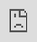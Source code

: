 # Documentación del Proyecto
Ejercicio 1
<img src="../recursos/archivos/Image (3).jpeg" alt="Diagrama del sistema" width="420">
Ejercicio 2 
<img src="../recursos/archivos/Image (4).jpeg" alt="Diagrama del sistema" width="420">
Ejercicio 3
<img src="../recursos/archivos/Image (5).jpeg" alt="Diagrama del sistema" width="420">
Ejercicio 4
<img src="../recursos/archivos/Image (6).jpeg" alt="Diagrama del sistema" width="420">
Ejercicio 5
<img src="../recursos/archivos/Image (7).jpeg" alt="Diagrama del sistema" width="420">
Ejercicio 6
<img src="../recursos/archivos/Image (8).jpeg" alt="Diagrama del sistema" width="420">
use_directory_urls: false
#videos 
<iframe
    src="https://youtu.be/embed/kpz5rhVGvD4"
    title="YouTube video"
    frameborder="0"
    allow="accelerometer; autoplay; clipboard-write; encrypted-media; gyroscope; picture-in-picture; web-share"
    allowfullscreen
    style="position:absolute;top:0;left:0;width:100%;height:100%;">
  </iframe>
</div>
<iframe
    src="https://youtube.com/embed/T8IlCyoVU-w"
    title="YouTube video"
    frameborder="0"
    allow="accelerometer; autoplay; clipboard-write; encrypted-media; gyroscope; picture-in-picture; web-share"
    allowfullscreen
    style="position:absolute;top:0;left:0;width:100%;height:100%;">
  </iframe>
</div>
<iframe
    src="https://youtube.com/embed/d0iTILIIPos"
    title="YouTube video"
    frameborder="0"
    allow="accelerometer; autoplay; clipboard-write; encrypted-media; gyroscope; picture-in-picture; web-share"
    allowfullscreen
    style="position:absolute;top:0;left:0;width:100%;height:100%;">
  </iframe>
</div>
<iframe
    src="https://youtube.com/embed/4-nR5YCI7Cw"
    title="YouTube video"
    frameborder="0"
    allow="accelerometer; autoplay; clipboard-write; encrypted-media; gyroscope; picture-in-picture; web-share"
    allowfullscreen
    style="position:absolute;top:0;left:0;width:100%;height:100%;">
  </iframe>
</div>
<iframe
    src="https://youtube.com/embed/NJLK1Uz_8o4"
    title="YouTube video"
    frameborder="0"
    allow="accelerometer; autoplay; clipboard-write; encrypted-media; gyroscope; picture-in-picture; web-share"
    allowfullscreen
    style="position:absolute;top:0;left:0;width:100%;height:100%;">
  </iframe>
</div>
<iframe
    src="https://youtube.com/embed/-PRgbmeOKgg"
    title="YouTube video"
    frameborder="0"
    allow="accelerometer; autoplay; clipboard-write; encrypted-media; gyroscope; picture-in-picture; web-share"
    allowfullscreen
    style="position:absolute;top:0;left:0;width:100%;height:100%;">
  </iframe>
</div>
